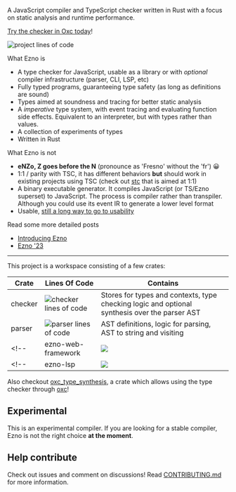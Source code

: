 A JavaScript compiler and TypeScript checker written in Rust with a focus on static analysis and runtime performance.

[Try the checker in Oxc today](https://gist.github.com/kaleidawave/5dcb9ec03deef1161ebf0c9d6e4b88d8)!

![project lines of code](https://projects.kaleidawave.workers.dev/project/ezno/badge)

What Ezno is
- A type checker for JavaScript, usable as a library or with *optional* compiler infrastructure (parser, CLI, LSP, etc)
- Fully typed programs, guaranteeing type safety (as long as definitions are sound)
- Types aimed at soundness and tracing for better static analysis
- A *imperative* type system, with event tracing and evaluating function side effects. Equivalent to an interpreter, but with types rather than values.
- A collection of experiments of types
- Written in Rust

What Ezno is not
- **eNZo, Z goes before the N** (pronounce as 'Fresno' without the 'fr') 😀
- 1:1 / parity with TSC, it has different behaviors **but** should work in existing projects using TSC (check out [stc](https://github.com/dudykr/stc) that is aimed at 1:1)
- A binary executable generator. It compiles JavaScript (or TS/Ezno superset) to JavaScript. The process is compiler rather than transpiler. Although you could use its event IR to generate a lower level format
- Usable, [still a long way to go to usability](https://github.com/kaleidawave/ezno/milestone/1)

Read some more detailed posts
- [Introducing Ezno](https://kaleidawave.github.io/posts/introducing-ezno/)
- [Ezno '23](https://kaleidawave.github.io/posts/ezno-23/)

---

This project is a workspace consisting of a few crates:

| Crate | Lines Of Code | Contains |
|---|---|---|
| checker | ![checker lines of code](https://projects.kaleidawave.workers.dev/project/ezno-checker/badge) | Stores for types and contexts, type checking logic and optional synthesis over the parser AST |
| parser | ![parser lines of code](https://projects.kaleidawave.workers.dev/project/ezno-parser/badge) | AST definitions, logic for parsing, AST to string and visiting |
<!-- | ezno-web-framework | ![](https://projects.kaleidawave.workers.dev/project/framework/badge) | Visitors and code generation for JSX and reactive expression transformations. | -->
<!-- | ezno-lsp | ![](https://projects.kaleidawave.workers.dev/project/framework/badge) | Visitors and code generation for JSX and reactive expression transformations. | -->

Also checkout [oxc_type_synthesis](https://github.com/Boshen/oxc/tree/main/crates/oxc_type_synthesis), a crate which allows using the type checker through [oxc](https://github.com/Boshen/oxc/tree/main)!

## Experimental

This is an experimental compiler. If you are looking for a stable compiler, Ezno is not the right choice **at the moment**.

## Help contribute

Check out issues and comment on discussions! Read [CONTRIBUTING.md](https://github.com/kaleidawave/ezno/blob/main/CONTRIBUTING.md) for more information.
